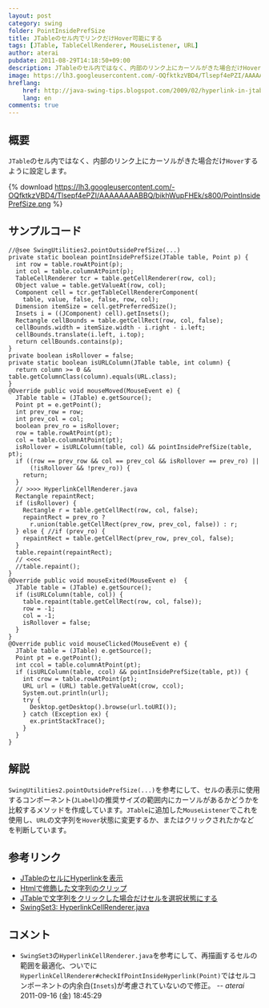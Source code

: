 ```yaml
---
layout: post
category: swing
folder: PointInsidePrefSize
title: JTableのセル内でリンクだけHover可能にする
tags: [JTable, TableCellRenderer, MouseListener, URL]
author: aterai
pubdate: 2011-08-29T14:18:50+09:00
description: JTableのセル内ではなく、内部のリンク上にカーソルがきた場合だけHoverするように設定します。
image: https://lh3.googleusercontent.com/-OQfktkzVBD4/Tlsepf4ePZI/AAAAAAAABBQ/bikhWupFHEk/s800/PointInsidePrefSize.png
hreflang:
    href: http://java-swing-tips.blogspot.com/2009/02/hyperlink-in-jtable-cell.html
    lang: en
comments: true
---
```

## 概要
`JTable`のセル内ではなく、内部のリンク上にカーソルがきた場合だけ`Hover`するように設定します。

{% download https://lh3.googleusercontent.com/-OQfktkzVBD4/Tlsepf4ePZI/AAAAAAAABBQ/bikhWupFHEk/s800/PointInsidePrefSize.png %}

## サンプルコード
<pre class="prettyprint"><code>//@see SwingUtilities2.pointOutsidePrefSize(...)
private static boolean pointInsidePrefSize(JTable table, Point p) {
  int row = table.rowAtPoint(p);
  int col = table.columnAtPoint(p);
  TableCellRenderer tcr = table.getCellRenderer(row, col);
  Object value = table.getValueAt(row, col);
  Component cell = tcr.getTableCellRendererComponent(
    table, value, false, false, row, col);
  Dimension itemSize = cell.getPreferredSize();
  Insets i = ((JComponent) cell).getInsets();
  Rectangle cellBounds = table.getCellRect(row, col, false);
  cellBounds.width = itemSize.width - i.right - i.left;
  cellBounds.translate(i.left, i.top);
  return cellBounds.contains(p);
}
private boolean isRollover = false;
private static boolean isURLColumn(JTable table, int column) {
  return column &gt;= 0 &amp;&amp; table.getColumnClass(column).equals(URL.class);
}
@Override public void mouseMoved(MouseEvent e) {
  JTable table = (JTable) e.getSource();
  Point pt = e.getPoint();
  int prev_row = row;
  int prev_col = col;
  boolean prev_ro = isRollover;
  row = table.rowAtPoint(pt);
  col = table.columnAtPoint(pt);
  isRollover = isURLColumn(table, col) &amp;&amp; pointInsidePrefSize(table, pt);
  if ((row == prev_row &amp;&amp; col == prev_col &amp;&amp; isRollover == prev_ro) ||
      (!isRollover &amp;&amp; !prev_ro)) {
    return;
  }
  // &gt;&gt;&gt;&gt; HyperlinkCellRenderer.java
  Rectangle repaintRect;
  if (isRollover) {
    Rectangle r = table.getCellRect(row, col, false);
    repaintRect = prev_ro ?
      r.union(table.getCellRect(prev_row, prev_col, false)) : r;
  } else { //if (prev_ro) {
    repaintRect = table.getCellRect(prev_row, prev_col, false);
  }
  table.repaint(repaintRect);
  // &lt;&lt;&lt;&lt;
  //table.repaint();
}
@Override public void mouseExited(MouseEvent e)  {
  JTable table = (JTable) e.getSource();
  if (isURLColumn(table, col)) {
    table.repaint(table.getCellRect(row, col, false));
    row = -1;
    col = -1;
    isRollover = false;
  }
}
@Override public void mouseClicked(MouseEvent e) {
  JTable table = (JTable) e.getSource();
  Point pt = e.getPoint();
  int ccol = table.columnAtPoint(pt);
  if (isURLColumn(table, ccol) &amp;&amp; pointInsidePrefSize(table, pt)) {
    int crow = table.rowAtPoint(pt);
    URL url = (URL) table.getValueAt(crow, ccol);
    System.out.println(url);
    try {
      Desktop.getDesktop().browse(url.toURI());
    } catch (Exception ex) {
      ex.printStackTrace();
    }
  }
}
</code></pre>

## 解説
`SwingUtilities2.pointOutsidePrefSize(...)`を参考にして、セルの表示に使用するコンポーネント(`JLabel`)の推奨サイズの範囲内にカーソルがあるかどうかを比較するメソッドを作成しています。`JTable`に追加した`MouseListener`でこれを使用し、`URL`の文字列を`Hover`状態に変更するか、またはクリックされたかなどを判断しています。

## 参考リンク
- [JTableのセルにHyperlinkを表示](https://ateraimemo.com/Swing/HyperlinkInTableCell.html)
- [Htmlで修飾した文字列のクリップ](https://ateraimemo.com/Swing/ClippedHtmlLabel.html)
- [JTableで文字列をクリックした場合だけセルを選択状態にする](https://ateraimemo.com/Swing/TableFileList.html)
- [SwingSet3: HyperlinkCellRenderer.java](http://java.net/projects/swingset3/sources/svn/content/trunk/SwingSet3/src/com/sun/swingset3/demos/table/HyperlinkCellRenderer.java)

<!-- dummy comment line for breaking list -->

## コメント
- `SwingSet3`の`HyperlinkCellRenderer.java`を参考にして、再描画するセルの範囲を最適化、ついでに`HyperlinkCellRenderer#checkIfPointInsideHyperlink(Point)`ではセルコンポーネントの内余白(`Insets`)が考慮されていないので修正。 -- *aterai* 2011-09-16 (金) 18:45:29

<!-- dummy comment line for breaking list -->
